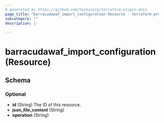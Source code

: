 ```yaml
---
# generated by https://github.com/hashicorp/terraform-plugin-docs
page_title: "barracudawaf_import_configuration Resource - terraform-provider-barracudawaf"
subcategory: ""
description: |-
  
---
```


# barracudawaf_import_configuration (Resource)





<!-- schema generated by tfplugindocs -->
## Schema

### Optional

- **id** (String) The ID of this resource.
- **json_file_content** (String)
- **operation** (String)



